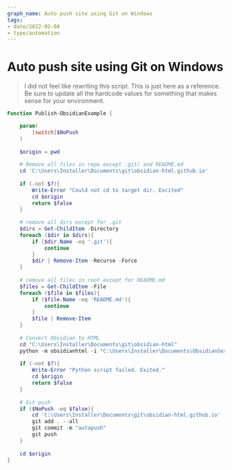 ```yaml
---
graph_name: Auto push site using Git on Windows
tags:
- date/2022-02-04
- type/automation
---
```

   
   
# Auto push site using Git on Windows   
> I did not feel like rewriting this script. This is just here as a reference. Be sure to update all the hardcode values for something that makes sense for your environment.   
   
```powershell
Function Publish-ObsidianExample {

	param(
		[switch]$NoPush
	)
	
	$origin = pwd
	
	# Remove all files in repo except .git/ and README.md
	cd 'C:\Users\Installer\Documents\git\obsidian-html.github.io'
	
	if (-not $?){
		Write-Error "Could not cd to target dir. Excited"
		cd $origin
		return $false
	}
	
	# remove all dirs except for .git
	$dirs = Get-ChildItem -Directory
	foreach ($dir in $dirs){
		if ($dir.Name -eq '.git'){
			continue
		}
		$dir | Remove-Item -Recurse -Force
	}
	
	# remove all files in root except for README.md
	$files = Get-ChildItem -File
	foreach ($file in $files){
		if ($file.Name -eq 'README.md'){
			continue
		}
		$file | Remove-Item
	}
	
	# Convert Obsidian to HTML
	cd "C:\Users\Installer\Documents\git\obsidian-html"
	python -m obsidianhtml -i "C:\Users\Installer\Documents\ObsidianServer\configs\obsidian_example.yml"
	
	if (-not $?){
		Write-Error "Python script failed. Exited."
		cd $origin
		return $false
	}
	
	# Git push
	if ($NoPush -eq $false){
		cd 'C:\Users\Installer\Documents\git\obsidian-html.github.io'
		git add . --all
		git commit -m "autopush"
		git push
	}
	
	cd $origin
}

```
   
   
